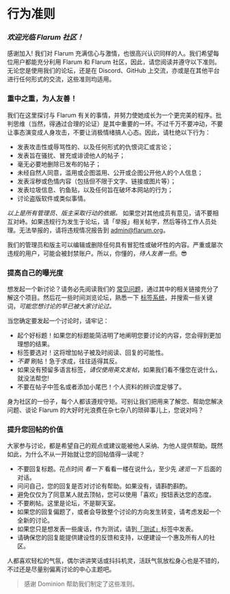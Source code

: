 # 行为准则

### _欢迎光临 Flarum 社区！_

感谢加入! 我们对 Flarum 充满信心与激情，也很高兴认识同样的人。我们希望每位用户都能充分利用 Flarum 和 Flarum 社区，因此，请您阅读并遵守以下准则。无论您是使用我们的论坛，还是在 Discord、GitHub 上交流，亦或是在其他平台进行任何形式的交流，这些准则均适用。

### 重中之重，为人友善！

我们在这里探讨与 Flarum 有关的事情，并努力使她成长为一个更完美的程序。批判思维（当然，得通过合理的论证）是其中重要的一环。不过千万不要冲动，不要让事态演变成人身攻击，不要让消极情绪搞人心态。因此，请杜绝以下行为：

- 发表攻击性或辱骂性的、以及任何形式的仇恨词汇或言论；
- 发表旨在骚扰、冒充或诽谤他人的帖子；
- 毫无必要地删除已发布的帖子；
- 未经自然人同意，滥用或企图滥用、公开或企图公开他人的个人信息；
- 发表淫秽或色情内容（包括但不限于文字、链接或图片等）；
- 发表垃圾信息、钓鱼贴，以及任何旨在破坏本网站的行为；
- 讨论盗版软件或类似事情。

_以上是所有管理员、版主采取行动的依据。_ 如果您对其他成员有意见，请不要相互对峙。如果违规行为发生于论坛，请「举报」相关帖字，然后等待工作人员处理。无法举报的，请将违规情况报告到 [admin@flarum.org](mailto:admin@flarum.org)。

我们的管理员和版主可以编辑或删除任何具有冒犯性或破坏性的内容。严重或屡次违规的用户，可能会被封禁账户。所以，你懂的，_待人友善一些_。😎

### 提高自己的曝光度

想发起一个新讨论？请务必先阅读我们的 [常见问题](faq.md)，通过其中的相关链接充分了解这个项目。然后花一些时间浏览论坛，熟悉一下 [标签系统](https://discuss.flarum.org/tags)，并搜索一些关键词，_可能您想讨论的早已被大家讨论过。_

当您确定要发起一个讨论时，请牢记：

- 起个好标题！如果您的标题能简洁明了地阐明您要讨论的内容，您会得到更加理想的结果。
- 标签要选对！这将增加帖子被及时阅读、回复的可能性。
- _不要_ 刷帖！急于求成，往往适得其反。
- 如果没有预留多语言标签，_请仅使用英文发帖_，如果我们看不懂您在说什么，就没法帮您!
- 不要在帖子中签名或者添加小尾巴！个人资料的辨识度足够了。

身为社区的一份子，每个人都该遵规守矩。可别让我们把用来了解您、帮助您解决问题、谈论 Flarum 的大好时光浪费在杂七杂八的琐碎事儿上，您说对吗？

### 提升您回帖的价值

大家参与讨论，都是希望自己的观点或建议能被他人采纳、为他人提供帮助。既然如此，为什么不从一开始就让您的回帖值得一读呢？

- 不要回复标题。花点时间 _看一下_ 看看一楼在说什么，至少先 _速览一下_ 后面的对话。
- 问问自己，您的回复是否对讨论有帮助。如果没有，请斟酌斟酌。
- 避免仅仅为了同意某人就去顶帖，您可以使用「喜欢」按钮表达您的态度。
- 不要刷帖。这里是论坛，不是聊天室。
- 如果您的回复偏题了，或者会导致整个讨论的方向发生转变，请考虑发起一个全新的讨论。
- 如果您只是想发表一些废话，作为测试，请到[「测试」](https://discuss.flarum.org/t/sandbox)标签中发表。
- 请确保您的回复能提供建设性的反馈和支持，以便建设一个惠及所有人的社区。

人都喜欢轻松的气氛，偶尔讲讲笑话或抖抖机灵，活跃气氛放松身心也是不错的，不过还是尽量别偏离讨论的中心主题吧。

> 感谢 Dominion 帮助我们制定了这些准则。
